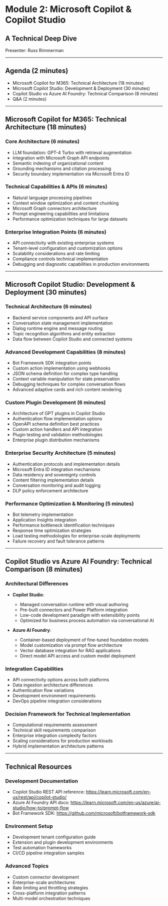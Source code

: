 # Module 2: Microsoft Copilot & Copilot Studio
## A Technical Deep Dive
Presenter: Russ Rimmerman

---

## Agenda (2 minutes)
* Microsoft Copilot for M365: Technical Architecture (18 minutes)
* Microsoft Copilot Studio: Development & Deployment (30 minutes)  
* Copilot Studio vs Azure AI Foundry: Technical Comparison (8 minutes)
* Q&A (2 minutes)

---

## Microsoft Copilot for M365: Technical Architecture (18 minutes)

### Core Architecture (6 minutes)
* LLM foundation: GPT-4 Turbo with retrieval augmentation
* Integration with Microsoft Graph API endpoints
* Semantic indexing of organizational content
* Grounding mechanisms and citation processing
* Security boundary implementation via Microsoft Entra ID

### Technical Capabilities & APIs (6 minutes)
* Natural language processing pipelines
* Context window optimization and content chunking
* Microsoft Graph connectors architecture
* Prompt engineering capabilities and limitations
* Performance optimization techniques for large datasets

### Enterprise Integration Points (6 minutes)
* API connectivity with existing enterprise systems
* Tenant-level configuration and customization options
* Scalability considerations and rate limiting
* Compliance controls technical implementation
* Debugging and diagnostic capabilities in production environments

---

## Microsoft Copilot Studio: Development & Deployment (30 minutes)

### Technical Architecture (6 minutes)
* Backend service components and API surface
* Conversation state management implementation
* Dialog runtime engine and message routing
* Topic recognition algorithms and entity extraction
* Data flow between Copilot Studio and connected systems

### Advanced Development Capabilities (8 minutes)
* Bot Framework SDK integration points
* Custom action implementation using webhooks
* JSON schema definition for complex type handling
* Context variable manipulation for state preservation
* Debugging techniques for complex conversation flows
* Advanced adaptive cards and rich content rendering

### Custom Plugin Development (6 minutes)
* Architecture of GPT plugins in Copilot Studio
* Authentication flow implementation options
* OpenAPI schema definition best practices
* Custom action handlers and API integration
* Plugin testing and validation methodologies
* Enterprise plugin distribution mechanisms

### Enterprise Security Architecture (5 minutes)
* Authentication protocols and implementation details
* Microsoft Entra ID integration mechanisms
* Data residency and sovereignty controls
* Content filtering implementation details
* Conversation monitoring and audit logging
* DLP policy enforcement architecture

### Performance Optimization & Monitoring (5 minutes)
* Bot telemetry implementation
* Application Insights integration
* Performance bottleneck identification techniques
* Response time optimization strategies
* Load testing methodologies for enterprise-scale deployments
* Failure recovery and fault tolerance patterns

---

## Copilot Studio vs Azure AI Foundry: Technical Comparison (8 minutes)

### Architectural Differences
* **Copilot Studio**:
  * Managed conversation runtime with visual authoring
  * Pre-built connectors and Power Platform integration
  * Low-code development paradigm with extensibility points
  * Optimized for business process automation via conversational AI

* **Azure AI Foundry**:
  * Container-based deployment of fine-tuned foundation models
  * Model customization via prompt flow architecture
  * Vector database integration for RAG applications
  * Direct model API access and custom model deployment

### Integration Capabilities
* API connectivity options across both platforms
* Data ingestion architecture differences
* Authentication flow variations
* Development environment requirements
* DevOps pipeline integration considerations

### Decision Framework for Technical Implementation
* Computational requirements assessment
* Technical skill requirements comparison
* Enterprise integration complexity factors
* Scaling considerations for production workloads
* Hybrid implementation architecture patterns

---

## Technical Resources

### Development Documentation
* Copilot Studio REST API reference: https://learn.microsoft.com/en-us/rest/api/copilot-studio/
* Azure AI Foundry API docs: https://learn.microsoft.com/en-us/azure/ai-studio/how-to/prompt-flow
* Bot Framework SDK: https://github.com/microsoft/botframework-sdk

### Environment Setup
* Development tenant configuration guide
* Extension and plugin development environments
* Test automation frameworks
* CI/CD pipeline integration samples

### Advanced Topics
* Custom connector development
* Enterprise-scale architectures
* Rate limiting and throttling strategies
* Cross-platform integration patterns
* Multi-model orchestration techniques